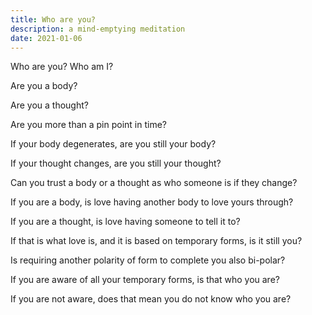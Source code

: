```yaml
---
title: Who are you?
description: a mind-emptying meditation
date: 2021-01-06
---
```


Who are you? Who am I?

Are you a body?

Are you a thought?

Are you more than a pin point in time?

If your body degenerates, are you still your body?

If your thought changes, are you still your thought?

Can you trust a body or a thought as who someone is if they change?

If you are a body, is love having another body to love yours through?

If you are a thought, is love having someone to tell it to?

If that is what love is, and it is based on temporary forms, is it still you?

Is requiring another polarity of form to complete you also bi-polar?

If you are aware of all your temporary forms, is that who you are?

If you are not aware, does that mean you do not know who you are?

